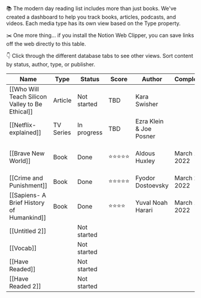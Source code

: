 📚 The modern day reading list includes more than just books. We've created a dashboard to help you track books, articles, podcasts, and videos. Each media type has its own view based on the Type property. 

✂️ One more thing... if you install the Notion Web Clipper, you can save links off the web directly to this table.

👇 Click through the different database tabs to see other views. Sort content by status, author, type, or publisher.

|Name|Type|Status|Score|Author|Completed|Link|
|---|---|---|---|---|---|---|
|[[Who Will Teach Silicon Valley to Be Ethical]]|Article|Not started|TBD|Kara Swisher||[[whow]]|
|[[Netflix- explained]]|TV Series|In progress|TBD|Ezra Klein & Joe Posner||[https://www.netflix.com/ca/title/80216752](https://www.netflix.com/ca/title/80216752)|
|[[Brave New World]]|Book|Done|⭐️⭐️⭐️⭐️⭐️|Aldous Huxley|March 1, 2022|[https://www.penguin.co.uk/books/431950/brave-new-world-by-aldous-huxley/9781784870140](https://www.penguin.co.uk/books/431950/brave-new-world-by-aldous-huxley/9781784870140)|
|[[Crime and Punishment]]|Book|Done|⭐️⭐️⭐️⭐️⭐️|Fyodor Dostoevsky|March 28, 2022|[https://www.goodreads.com/book/show/7144.Crime_and_Punishment](https://www.goodreads.com/book/show/7144.Crime_and_Punishment)|
|[[Sapiens- A Brief History of Humankind]]|Book|Done|⭐️⭐️⭐️⭐️|Yuval Noah Harari|March 1, 2022|[https://www.ynharari.com/book/sapiens-2/](https://www.ynharari.com/book/sapiens-2/)|
|[[Untitled 2]]||Not started|||||
|[[Vocab]]||Not started|||||
|[[Have Readed]]||Not started|||||
|[[Have Readed 2]]||Not started|||||